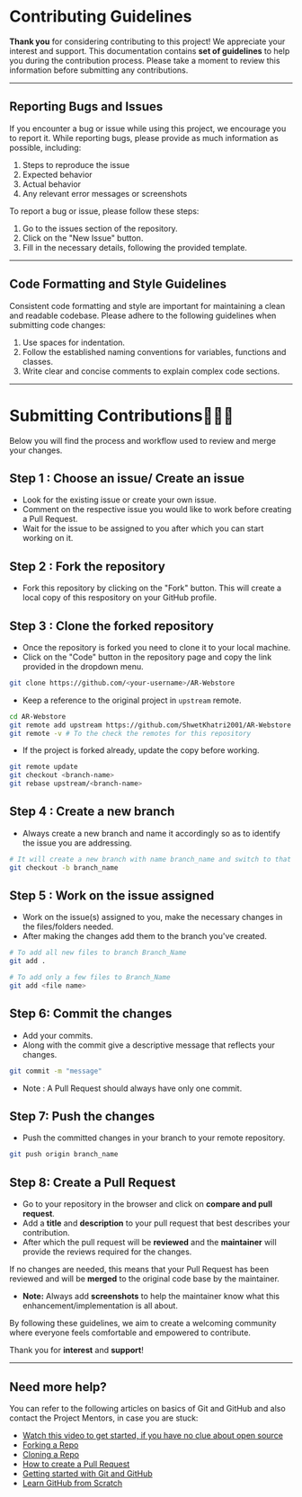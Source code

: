 # Contributing Guidelines

**Thank you** for considering contributing to this project! We appreciate your interest and support. This documentation contains **set of guidelines** to help you during the contribution process. Please take a moment to review this information before submitting any contributions.
___

## Reporting Bugs and Issues 

If you encounter a bug or issue while using this project, we encourage you to report it. While reporting bugs, please provide as much information as possible, including:
 
1. Steps to reproduce the issue
2. Expected behavior
3. Actual behavior
4. Any relevant error messages or screenshots

To report a bug or issue, please follow these steps:

1. Go to the issues section of the repository.
2. Click on the "New Issue" button.
3. Fill in the necessary details, following the provided template.
___

## Code Formatting and Style Guidelines
Consistent code formatting and style are important for maintaining a clean and readable codebase. Please adhere to the following guidelines when submitting code changes:

1. Use spaces for indentation.
2. Follow the established naming conventions for variables, functions and classes.
3. Write clear and concise comments to explain complex code sections.
___

# Submitting Contributions👨🏻‍💻

Below you will find the process and workflow used to review and merge your changes.

## **Step 1 : Choose an issue/ Create an issue**

- Look for the existing issue or create your own issue.
- Comment on the respective issue you would like to work before creating a Pull Request.
- Wait for the issue to be assigned to you after which you can start working on it.

## **Step 2 : Fork the repository**

- Fork this repository by clicking on the "Fork" button. This will create a local copy of this respository on your GitHub profile.

## **Step 3 : Clone the forked repository**

- Once the repository is forked you need to clone it to your local machine.
- Click on the "Code" button in the repository page and copy the link provided in the dropdown menu.
  

```bash
git clone https://github.com/<your-username>/AR-Webstore
```

- Keep a reference to the original project in `upstream` remote.

```bash  
cd AR-Webstore  
git remote add upstream https://github.com/ShwetKhatri2001/AR-Webstore
git remote -v # To the check the remotes for this repository 
```  

- If the project is forked already, update the copy before working.

```bash
git remote update
git checkout <branch-name>
git rebase upstream/<branch-name>
``` 

## **Step 4 : Create a new branch**

- Always create a new branch and name it accordingly so as to identify the issue you are addressing.

```bash
# It will create a new branch with name branch_name and switch to that branch 
git checkout -b branch_name
```
## **Step 5 : Work on the issue assigned**

- Work on the issue(s) assigned to you, make the necessary changes in the files/folders needed.
- After making the changes add them to the branch you've created.
  
```bash  
# To add all new files to branch Branch_Name  
git add .  

# To add only a few files to Branch_Name
git add <file name>
```
## **Step 6: Commit the changes**

- Add your commits.
- Along with the commit give a descriptive message that reflects your changes.
  
```bash
git commit -m "message"  
```
- Note : A Pull Request should always have only one commit. 
  
## **Step 7: Push the changes**

- Push the committed changes in your branch to your remote repository.
  
```bash  
git push origin branch_name
```
## **Step 8: Create a Pull Request**

- Go to your repository in the browser and click on **compare and pull request**.
- Add a **title** and **description** to your pull request that best describes your contribution.
- After which the pull request will be **reviewed** and the **maintainer** will provide the reviews required for the changes.

If no changes are needed, this means that your Pull Request has been reviewed and will be **merged** to the original code base by the maintainer.

- **Note:** Always add **screenshots** to help the maintainer know what this enhancement/implementation is all about.

By following these guidelines, we aim to create a welcoming community where everyone feels comfortable and empowered to contribute.

Thank you for **interest** and **support**!
___

## Need more help?

You can refer to the following articles on basics of Git and GitHub and also contact the Project Mentors, in case you are stuck:

- [Watch this video to get started, if you have no clue about open source](https://youtu.be/SYtPC9tHYyQ)
- [Forking a Repo](https://help.github.com/en/github/getting-started-with-github/fork-a-repo)
- [Cloning a Repo](https://help.github.com/en/desktop/contributing-to-projects/creating-a-pull-request)
- [How to create a Pull Request](https://opensource.com/article/19/7/create-pull-request-github)
- [Getting started with Git and GitHub](https://towardsdatascience.com/getting-started-with-git-and-github-6fcd0f2d4ac6)
- [Learn GitHub from Scratch](https://lab.github.com/githubtraining/introduction-to-github)




